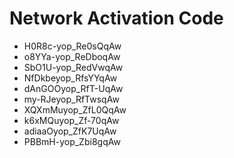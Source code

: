 # Network Activation Code
* H0R8c-yop_Re0sQqAw
* o8YYa-yop_ReDboqAw
* SbO1U-yop_RedVwqAw
* NfDkbeyop_RfsYYqAw
* dAnGOOyop_RfT-UqAw
* my-RJeyop_RfTwsqAw
* XQXmMuyop_ZfL0QqAw
* k6xMQuyop_Zf-70qAw
* adiaaOyop_ZfK7UqAw
* PBBmH-yop_Zbi8gqAw